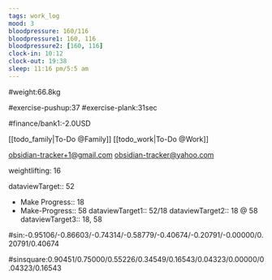 ```yaml
---
tags: work_log
mood: 3
bloodpressure: 160/116
bloodpressure1: 160, 116
bloodpressure2: [160, 116]
clock-in: 10:12
clock-out: 19:38
sleep: 11:16 pm/5:5 am
---
```


#weight:66.8kg

#exercise-pushup:37
#exercise-plank:31sec




#finance/bank1:-2.0USD

[[todo_family|To-Do @Family]]
[[todo_work|To-Do @Work]]

obsidian-tracker+1@gmail.com
obsidian-tracker@yahoo.com

weightlifting: 16

dataviewTarget:: 52
- Make Progress:: 18
- Make-Progress:: 58
dataviewTarget1:: 52/18
dataviewTarget2:: 18 @ 58
dataviewTarget3:: 18, 58

#sin:-0.95106/-0.86603/-0.74314/-0.58779/-0.40674/-0.20791/-0.00000/0.20791/0.40674

#sinsquare:0.90451/0.75000/0.55226/0.34549/0.16543/0.04323/0.00000/0.04323/0.16543

